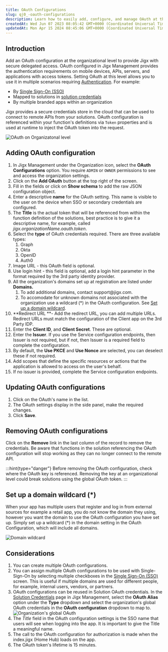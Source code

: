 ```yaml
---
title: OAuth Configurations
slug: qj0_-oauth-configurations
description: Learn how to easily add, configure, and manage OAuth at the organizational level in Jigx with step-by-step instructions. Discover how to create multiple OAuth configurations, assign them to Single Sign-On, reuse configurations, and ensure a meaningful Tit
createdAt: Wed Jun 07 2023 08:05:42 GMT+0000 (Coordinated Universal Time)
updatedAt: Mon Apr 15 2024 08:45:06 GMT+0000 (Coordinated Universal Time)
---
```


## Introduction

Add an OAuth configuration at the organizational level to provide Jigx with secure delegated access. OAuth configured in Jigx Management provides the authentication requirements on mobile devices, APIs, servers, and applications with access tokens. Setting OAuth at this level allows you to use it in multiple scenarios requiring [Authentication](<./../../Understanding the basics/Authentication.md>). For example:

- By [Single Sign-On (SSO)](<./Single Sign-On _SSO_.md>)
- Mapped to solutions in [solution credentials](./../Solutions/Credentials.md)&#x20;
- By multiple branded apps within an organization

Jigx provides a secure credentials store in the cloud that can be used to connect to remote APIs from your solutions. OAuth configuration is referenced within your function's definitions via `Token` properties and is used at runtime to inject the OAuth token into the request.

![OAuth on Organizatonal level](https://archbee-image-uploads.s3.amazonaws.com/x7vdIDH6-ScTprfmi2XXX/JksF6PmCuoaNZbqyxlToZ_jm-oauthconfig1.png "OAuth on Organizatonal level")

## Adding OAuth configuration

1. In Jigx Management under the Organization icon, select the **OAuth Configurations** option. You require `ADMIN` or `OWNER` permissions to see and access the organization settings.
2. Click on the **Add OAuth** button at the top right of the screen.
3. Fill in the fields or click on **Show schema** to add the raw JSON configuration object.
4. Enter a descriptive **name** for the OAuth setting. This name is visible to the user on the device when SSO or secondary credentials are configured.
5. The **Title** is the actual token that will be referenced from within the function definition of the solutions, best practice is to give it a descriptive name, for example, called _jigx.organizationName.oauth.token_.
6. Select the **type** of OAuth credentials required. There are three available types:&#x20;
   1. Graph
   2. Okta
   3. OpenID
   4. Auth0
7. Image URL - this OAuth field is optional.
8. Use login hint - this field is optional, add a login hint parameter in the format required by the 3rd party identity provider.
9. All the organization's domains set up at registration are listed under **Domains.**
   1. To add additional domains, contact support\@jigx.com.
   2. To accomodate for unknown domains not associated with the organization use a wildcard (\*) in the OAuth configuration. See [Set up a domain wildcard](https://docs.jigx.com/oauth-configurations#WJFnB).
10. **Redirect URL **- Add the redirect URL, you can add multiple URLs. Redirect URLs must match the configuration of the Client app on the 3rd Party IDP.
11. Enter the **Client ID**, and **Client Secret**. These are optional.
12. Enter the **Issuer**. If you use the Service configuration endpoints, then Issuer is not required, but if not, then Issuer is a required field to complete the configuration.
13. By default, the **Use PKCE** and **Use Nonce** are selected, you can deselect these if not required.
14. Add scopes that define the specific resources or actions that the application is allowed to access on the user's behalf.
15. If no issuer is provided, complete the Service configuration endpoints.

## Updating OAuth configurations

1. Click on the OAuth's name in the list.
2. The OAuth settings display in the side panel, make the required changes.
3. Click **Save**.

## Removing OAuth configurations

Click on the **Remove** link in the last column of the record to remove the credentials. Be aware that functions in the solution referencing the OAuth configuration will stop working as they can no longer connect to the remote API.

:::hint{type="danger"}
Before removing the OAuth configuration, check where the OAuth key is referenced. Removing the key at an organizational level could break solutions using the global OAuth token.
:::

## Set up a domain wildcard (\*)

When your app has multiple users that register and log in from external sources for example a retail app, you do not know the domain they using, however you want the domain to use the OAuth configuration you have set up. Simply set up a wildcard (\*) in the domain setting in the OAuth Configuration, which will include all domains.

![Domain wildcard](https://archbee-image-uploads.s3.amazonaws.com/x7vdIDH6-ScTprfmi2XXX/kdYPGcdv7ysQNXtRI4-y__domain-wildcard.png "Domain wildcard")

## Considerations

1. You can create multiple OAuth configurations.
2. You can assign multiple OAuth configurations to be used with Single-Sign-On by selecting multiple checkboxes in the [Single Sign-On (SSO)](<./Single Sign-On _SSO_.md>) screen. This is useful if multiple domains are used for different people, for example, internal users, vendors, or partners.
3. OAuth configurations can be reused in Solution OAuth credentials. In the [Solution Credentials](./../Solutions/Credentials.md) page in Jigx Management, select the **OAuth Alias** option under the **Type** dropdown and select the organization's global OAuth credentials in the **OAuth configuration** dropdown to map to.
   ![Organization's global OAuth](https://archbee-image-uploads.s3.amazonaws.com/x7vdIDH6-ScTprfmi2XXX/dgD-m_5cm8AwuLdUrgPSb_jm-oauthaliasl.png "Organization's global OAuth")
4. The _Title_ field in the OAuth configuration settings is the SSO name that users will see when logging into the app. It is important to give the Title a meaningful name.
5. The call to the OAuth configuration for authorization is made when the index.jigx (Home Hub) loads on the app.
6. The OAuth token's lifetime is 15 minutes.

